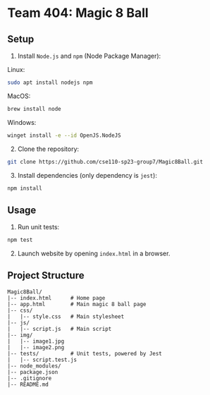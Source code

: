 # Team 404: Magic 8 Ball

## Setup
1. Install `Node.js` and `npm` (Node Package Manager):

Linux:
```bash
sudo apt install nodejs npm
```

MacOS:
```bash
brew install node
```

Windows:
```bash
winget install -e --id OpenJS.NodeJS
```

2. Clone the repository:
```bash
git clone https://github.com/cse110-sp23-group7/Magic8Ball.git
```

3. Install dependencies (only dependency is `jest`):
```bash
npm install
```

## Usage
1. Run unit tests:
```bash
npm test
```

2. Launch website by opening `index.html` in a browser.

## Project Structure
```
Magic8Ball/
|-- index.html      # Home page
|-- app.html        # Main magic 8 ball page
|-- css/
|   |-- style.css   # Main stylesheet
|-- js/
|   |-- script.js   # Main script
|-- img/
|   |-- image1.jpg
|   |-- image2.png
|-- tests/          # Unit tests, powered by Jest
|   |-- script.test.js
|-- node_modules/
|-- package.json
|-- .gitignore
|-- README.md
```